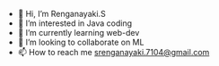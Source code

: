 - 👋 Hi, I’m Renganayaki.S
- 👀 I’m interested in Java coding 
- 🌱 I’m currently learning web-dev
- 💞️ I’m looking to collaborate on ML
- 📫 How to reach me srenganayaki.7104@gmail.com

<!---
casanovamoonshine/casanovamoonshine is a ✨ special ✨ repository because its `README.md` (this file) appears on your GitHub profile.
You can click the Preview link to take a look at your changes.
--->
